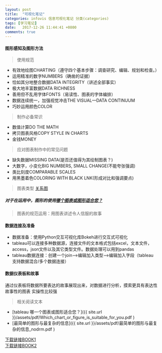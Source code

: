 ```yaml
---
layout: post
title:  "可视化笔记"
categories: infovis 信息可视化笔记 分类(categories)
tags: [学习笔记]
date:   2017-12-26 11:44:41 +0800
comments: true
---
```


#### 图形感知及图形方法
> 使用规范
* 有效地绘图CHARTING（遵守四个基本步骤：调查研究、编辑、规划和检查。）
* 运用精准的数字NUMBERS（确凿的证据）
* 恰如其分地整合数据DATA INTEGRITY（讲述全部事实）
* 极大地丰富数据DATA RICHNESS
* 善用但不乱用字体FONTS（易读性、图表的字体编排）
* 数据连续统一，加强视觉冲击THE VISUAL—DATA CONTINUUM
* 巧妙运用颜色COLOR
> 制作必备常识
* 数值计算DO THE MATH
* 拷贝图表风格COPY STYLE IN CHARTS
* 金钱MONEY
> 应对图表制作中的常见问题
* 缺失数据MISSING DATA(是否还值得为其绘制图表？)
* 大数字，小变化BIG NUMBERS, SMALL CHANGE(不能夸张强调)
* 类比刻度COMPARABLE SCALES
* 用黑墨着色COLORING WITH BLACK LNK(形成对比和强调要点)

> 图表类型
[关系图](http://note.youdao.com/noteshare?id=8868eabf7e87eabd43d6cc48f09334c1)
##### 对于在运用中，图形的使用[哪个图表或图形适合您？](http://note.youdao.com/noteshare?id=0e1ee6bce9fc47e27707b0e2d3c45dde&sub=B152E99FA7B64BFD968F5AE3F8AA060A)

> 图表的规范运用：用图表讲述令人信服的故事

#### 数据连接及准备
* 数据准备：使用Python交互可视化库Bokeh进行交互式可视化
* tableau可以连接多种数据源，连接文件的文本格式包括excel，文本文件，access，json文件以及其它类型文件。数据处理可以用到pandas
* tableau数据连接：创建一个join-->编辑加入类型-->编辑加入字段（tableau支持数据混合/多个数据连接）

#### 数据仪表板和故事
通过仪表板将数据所要表达的故事展现出来，对数据进行分析，摸索更具有表达性故事性的图表
实操性比较强

> 相关阅读文本
* [tableau 哪一个图表或图形适合您？]({{ site.url }}/assets/pdf/Which_chart_or_figure_is_suitable_for_you.pdf )
* [最简单的图形与最复杂的信息]({{ site.url }}/assets/pdf/最简单的图形与最复杂的信息_nodrm.pdf )
<div markdown="0"><a href="https://pan.baidu.com/s/1dFq8UNB" class="btn btn-info">下载链接BOOK1</a></div>
<div markdown="0"><a href="https://pan.baidu.com/s/1eSET1SY" class="btn btn-info">下载链接BOOK2</a></div>
